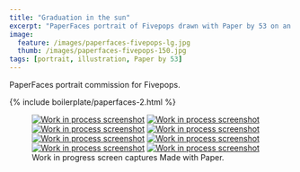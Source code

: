 ```yaml
---
title: "Graduation in the sun"
excerpt: "PaperFaces portrait of Fivepops drawn with Paper by 53 on an iPad."
image: 
  feature: /images/paperfaces-fivepops-lg.jpg
  thumb: /images/paperfaces-fivepops-150.jpg
tags: [portrait, illustration, Paper by 53]
---
```


PaperFaces portrait commission for Fivepops.

{% include boilerplate/paperfaces-2.html %}

<figure class="third">
  <a href="{{ site.url }}/images/paperfaces-fivepops-process-1-lg.jpg"><img src="{{ site.url }}/images/paperfaces-fivepops-process-1-600.jpg" alt="Work in process screenshot"></a>
  <a href="{{ site.url }}/images/paperfaces-fivepops-process-2-lg.jpg"><img src="{{ site.url }}/images/paperfaces-fivepops-process-2-600.jpg" alt="Work in process screenshot"></a>
  <a href="{{ site.url }}/images/paperfaces-fivepops-process-3-lg.jpg"><img src="{{ site.url }}/images/paperfaces-fivepops-process-3-600.jpg" alt="Work in process screenshot"></a>
  <a href="{{ site.url }}/images/paperfaces-fivepops-process-4-lg.jpg"><img src="{{ site.url }}/images/paperfaces-fivepops-process-4-600.jpg" alt="Work in process screenshot"></a>
  <a href="{{ site.url }}/images/paperfaces-fivepops-process-5-lg.jpg"><img src="{{ site.url }}/images/paperfaces-fivepops-process-5-600.jpg" alt="Work in process screenshot"></a>
  <a href="{{ site.url }}/images/paperfaces-fivepops-process-6-lg.jpg"><img src="{{ site.url }}/images/paperfaces-fivepops-process-6-600.jpg" alt="Work in process screenshot"></a>
  <a href="{{ site.url }}/images/paperfaces-fivepops-process-7-lg.jpg"><img src="{{ site.url }}/images/paperfaces-fivepops-process-7-600.jpg" alt="Work in process screenshot"></a>
  <a href="{{ site.url }}/images/paperfaces-fivepops-process-8-lg.jpg"><img src="{{ site.url }}/images/paperfaces-fivepops-process-8-600.jpg" alt="Work in process screenshot"></a>
  <figcaption>Work in progress screen captures Made with Paper.</figcaption>
</figure>